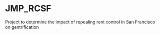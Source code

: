# JMP_RCSF
Project to determine the impact of repealing rent control in San Francisco on gentrification

